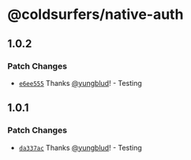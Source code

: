 # @coldsurfers/native-auth

## 1.0.2

### Patch Changes

- [`e6ee555`](https://github.com/coldsurfers/surfers-root/commit/e6ee5550f2e4653034c894daeba2d9d92203ef78) Thanks [@yungblud](https://github.com/yungblud)! - Testing

## 1.0.1

### Patch Changes

- [`da337ac`](https://github.com/coldsurfers/surfers-root/commit/da337ac4c4f3f36b32fc3def4161828c8665b02b) Thanks [@yungblud](https://github.com/yungblud)! - Testing
